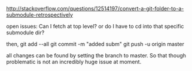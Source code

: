 http://stackoverflow.com/questions/12514197/convert-a-git-folder-to-a-submodule-retrospectively

open issues:
Can I fetch at top level?
or do I have to cd into that specific submodule dir?

then,
git add --all
git commit -m "added subm"
git push -u origin master


all changes can be found by setting the branch to master. So that though problematic is not an incredibly huge issue at moment.
